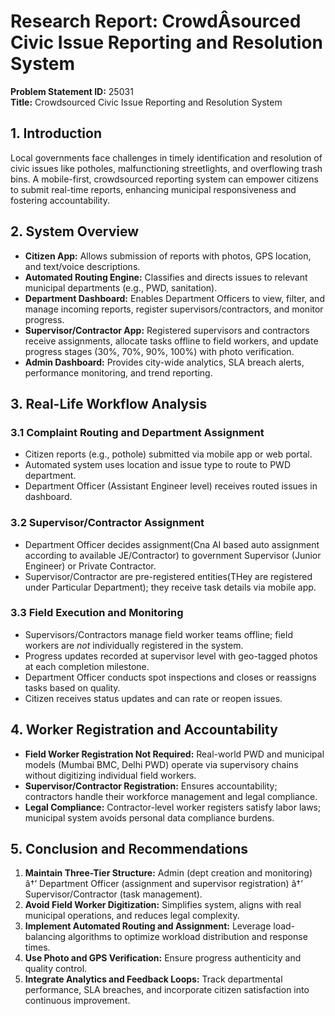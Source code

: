 # Research Report: CrowdÂ­sourced Civic Issue Reporting and Resolution System

**Problem Statement ID:** 25031  
**Title:** Crowdsourced Civic Issue Reporting and Resolution System

## 1. Introduction

Local governments face challenges in timely identification and resolution of civic issues like potholes, malfunctioning streetlights, and overflowing trash bins. A mobile-first, crowdsourced reporting system can empower citizens to submit real-time reports, enhancing municipal responsiveness and fostering accountability.

## 2. System Overview

- **Citizen App:** Allows submission of reports with photos, GPS location, and text/voice descriptions.
- **Automated Routing Engine:** Classifies and directs issues to relevant municipal departments (e.g., PWD, sanitation).
- **Department Dashboard:** Enables Department Officers to view, filter, and manage incoming reports, register supervisors/contractors, and monitor progress.
- **Supervisor/Contractor App:** Registered supervisors and contractors receive assignments, allocate tasks offline to field workers, and update progress stages (30%, 70%, 90%, 100%) with photo verification.
- **Admin Dashboard:** Provides city-wide analytics, SLA breach alerts, performance monitoring, and trend reporting.

## 3. Real-Life Workflow Analysis

### 3.1 Complaint Routing and Department Assignment

- Citizen reports (e.g., pothole) submitted via mobile app or web portal.
- Automated system uses location and issue type to route to PWD department.
- Department Officer (Assistant Engineer level) receives routed issues in dashboard.

### 3.2 Supervisor/Contractor Assignment

- Department Officer decides assignment(Cna AI based auto assignment according to available JE/Contractor) to government Supervisor (Junior Engineer) or Private Contractor.
- Supervisor/Contractor are pre-registered entities(THey are registered under Particular Department); they receive task details via mobile app.

### 3.3 Field Execution and Monitoring

- Supervisors/Contractors manage field worker teams offline; field workers are _not_ individually registered in the system.
- Progress updates recorded at supervisor level with geo-tagged photos at each completion milestone.
- Department Officer conducts spot inspections and closes or reassigns tasks based on quality.
- Citizen receives status updates and can rate or reopen issues.

## 4. Worker Registration and Accountability

- **Field Worker Registration Not Required:** Real-world PWD and municipal models (Mumbai BMC, Delhi PWD) operate via supervisory chains without digitizing individual field workers.
- **Supervisor/Contractor Registration:** Ensures accountability; contractors handle their workforce management and legal compliance.
- **Legal Compliance:** Contractor-level worker registers satisfy labor laws; municipal system avoids personal data compliance burdens.

## 5. Conclusion and Recommendations

1. **Maintain Three-Tier Structure:** Admin (dept creation and monitoring) â†’ Department Officer (assignment and supervisor registration) â†’ Supervisor/Contractor (task management).
2. **Avoid Field Worker Digitization:** Simplifies system, aligns with real municipal operations, and reduces legal complexity.
3. **Implement Automated Routing and Assignment:** Leverage load-balancing algorithms to optimize workload distribution and response times.
4. **Use Photo and GPS Verification:** Ensure progress authenticity and quality control.
5. **Integrate Analytics and Feedback Loops:** Track departmental performance, SLA breaches, and incorporate citizen satisfaction into continuous improvement.
